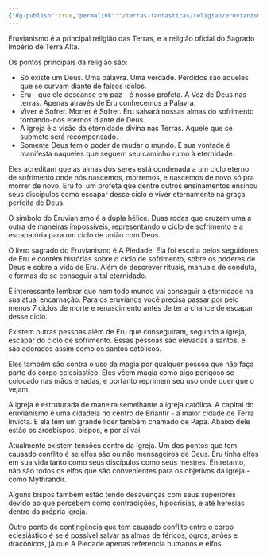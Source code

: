 ```yaml
---
{"dg-publish":true,"permalink":"/terras-fantasticas/religiao/eruvianismo/"}
---
```


Eruvianismo é a principal religião das Terras, e a religião oficial do Sagrado Império de Terra Alta.

Os pontos principais da religião são:

- Só existe um Deus. Uma palavra. Uma verdade. Perdidos são aqueles que se curvam diante de falsos ídolos.
- Eru - que ele descanse em paz - é nosso profeta. A Voz de Deus nas terras. Apenas através de Eru conhecemos a Palavra.
- Viver é Sofrer. Morrer é Sofrer. Eru salvará nossas almas do sofrimento tornando-nos eternos diante de Deus.
- A igreja é a visão da eternidade divina nas Terras. Aquele que se submete será recompensado.
- Somente Deus tem o poder de mudar o mundo. E sua vontade é manifesta naqueles que seguem seu caminho rumo à eternidade.

Eles acreditam que as almas dos seres está condenada a um ciclo eterno de sofrimento onde nós nascemos, morremos, e nascemos de novo só pra morrer de novo. Eru foi um profeta que dentre outros ensinamentos ensinou seus discipulos como escapar desse cíclo e viver eternamente na graça perfeita de Deus.

O símbolo do Eruvianismo é a dupla hélice. Duas rodas que cruzam uma a outra de maneiras impossíveis, representando o ciclo de sofrimento e a escapatória para um ciclo de união com Deus.

O livro sagrado do Eruvianismo é A Piedade. Ela foi escrita pelos seguidores de Eru e contém histórias sobre o ciclo de sofrimento, sobre os poderes de Deus e sobre a vida de Eru. Além de descrever rituais, manuais de conduta, e formas de se conseguir a tal eternidade.

É interessante lembrar que nem todo mundo vai conseguir a eternidade na sua atual encarnação. Para os eruvianos você precisa passar por pelo menos 7 ciclos de morte e renascimento antes de ter a chance de escapar desse ciclo.

Existem outras pessoas além de Eru que conseguiram, segundo a igreja, escapar do ciclo de sofrimento. Essas pessoas são elevadas a santos, e são adorados assim como os santos católicos.

Eles também são contra o uso da magia por qualquer pessoa que não faça parte do corpo eclesiastíco. Eles vêem magia como algo perigoso se colocado nas mãos erradas, e portanto reprimem seu uso onde quer que o vejam.

A igreja é estruturada de maneira semelhante à igreja católica. A capital do eruvianismo é uma cidadela no centro de Briantír - a maior cidade de Terra Invicta. E ela tem um grande líder também chamado de Papa. Abaixo dele estão os arcebispos, bispos, e por aí vai.

Atualmente existem tensões dentro da Igreja. Um dos pontos que tem causado conflito é se elfos são ou não mensageiros de Deus. Eru tinha elfos em sua vida tanto como seus discípulos como seus mestres. Entretanto, não são todos os elfos que são convenientes para os objetivos da igreja - como Mythrandir.

Alguns bispos também estão tendo desavenças com seus superiores devido ao que percebem como contradições, hipocrisias, e até heresias dentro da própria igreja.

Outro ponto de contingência que tem causado conflito entre o corpo eclesiástico é se é possível salvar as almas de féricos, ogros, anões e dracônicos, já que A Piedade apenas referencia humanos e elfos.